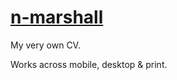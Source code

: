# [n-marshall](http://n-marshall.github.io)

My very own CV.

Works across mobile, desktop & print.

